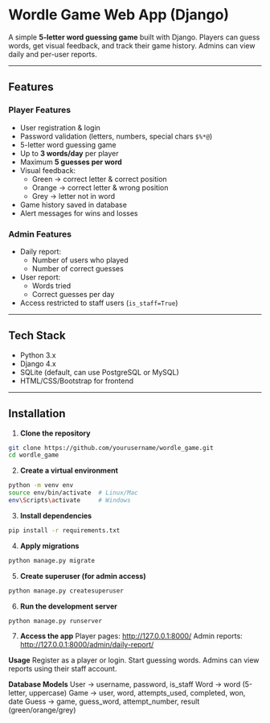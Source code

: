 # Wordle Game Web App (Django)

A simple **5-letter word guessing game** built with Django. Players can guess words, get visual feedback, and track their game history. Admins can view daily and per-user reports.

---

## Features

### Player Features
- User registration & login
- Password validation (letters, numbers, special chars `$%*@`)
- 5-letter word guessing game
- Up to **3 words/day** per player
- Maximum **5 guesses per word**
- Visual feedback:
  - Green → correct letter & correct position
  - Orange → correct letter & wrong position
  - Grey → letter not in word
- Game history saved in database
- Alert messages for wins and losses

### Admin Features
- Daily report:
  - Number of users who played
  - Number of correct guesses
- User report:
  - Words tried
  - Correct guesses per day
- Access restricted to staff users (`is_staff=True`)

---

## Tech Stack
- Python 3.x
- Django 4.x
- SQLite (default, can use PostgreSQL or MySQL)
- HTML/CSS/Bootstrap for frontend

---

## Installation

1. **Clone the repository**
```bash
git clone https://github.com/yourusername/wordle_game.git
cd wordle_game
```
2. **Create a virtual environment**

```bash
python -m venv env
source env/bin/activate  # Linux/Mac
env\Scripts\activate     # Windows
```
3. **Install dependencies**
```bash
pip install -r requirements.txt
```
4. **Apply migrations**
```bash
python manage.py migrate
```



5. **Create superuser (for admin access)**
```bash
python manage.py createsuperuser
```

6. **Run the development server**
```bash
python manage.py runserver
```
7. **Access the app**
Player pages: http://127.0.0.1:8000/
Admin reports: http://127.0.0.1:8000/admin/daily-report/

 **Usage**
  Register as a player or login.
  Start guessing words.
  Admins can view reports using their staff account.

**Database Models**
  User → username, password, is_staff
  Word → word (5-letter, uppercase)
  Game → user, word, attempts_used, completed, won, date
  Guess → game, guess_word, attempt_number, result (green/orange/grey)
